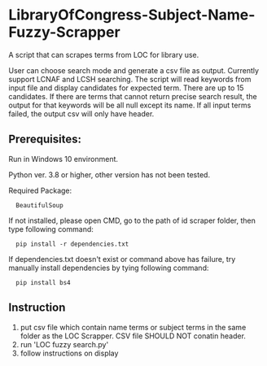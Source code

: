 # LibraryOfCongress-Subject-Name-Fuzzy-Scrapper  

A script that can scrapes terms from LOC for library use.

User can choose search mode and generate a csv file as output.
Currently support LCNAF and LCSH searching.
The script will read keywords from input file and display candidates for expected term. There are up to 15 candidates.
If there are terms that cannot return precise search result, the output for that keywords will be all null except its name.
If all input terms failed, the output csv will only have header.

## Prerequisites:  

   Run in Windows 10 environment. 
   
   Python ver. 3.8 or higher, other version has not been tested. 
   
   Required Package: 
      
      BeautifulSoup 
	   
      
   If not installed, please open CMD, go to the path of id scraper folder, then type following command:
   
	  pip install -r dependencies.txt  

   If dependencies.txt doesn't exist or command above has failure, try manually install dependencies by tying following command:
      
      pip install bs4  
	  
	
## Instruction
1. put csv file which contain name terms or subject terms in the same folder as the LOC Scrapper. CSV file SHOULD NOT conatin header.
2. run 'LOC fuzzy search.py'  
3. follow instructions on display  